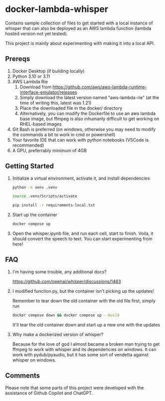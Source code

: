 # docker-lambda-whisper
Contains sample collection of files to get started with a local instance of whisper that can also be deployed as an AWS lambda function (lambda hosted version not yet tested).

This project is mainly about experimenting with making it into a local API.

## Prereqs

1. Docker Desktop (if building locally)
1. Python 3.10 or 3.11
1. AWS Lambda Rie
    1. Download from https://github.com/aws/aws-lambda-runtime-interface-emulator/releases
    1. Simply download the latest version named "aws-lambda-rie" (at the time of writing this, latest was 1.21)
    1. Place the downloaded file in the docker/ directory
    1. Alternatively, you can modify the Dockerfile to use an aws lambda base image, but ffmpeg is also inhumanly difficult to get working on RHEL-based images
1. Git Bash is preferred (on windows, otherwise you may need to modify the commands a bit to work in cmd or powershell)
1. Your favorite IDE that can work with python notebooks (VSCode is recommended)
1. A GPU, preferrably minimum of 4GB

## Getting Started

1. Initialize a virtual environment, activate it, and install dependencies

    ```bash
    python -m venv .venv

    source .venv/Scripts/activate

    pip install -r requirements-local.txt
    ```

1. Start up the container

    ```bash
    docker compose up
    ```

1. Open the whisper.ipynb file, and run each cell, start to finish. Voila, it should convert the speech to text. You can start experimenting from here!

## FAQ

1. I'm having some trouble, any additional docs?

    https://github.com/openai/whisper/discussions/1463

1. I modified function.py, but the container isn't picking up the updates!

    Remember to tear down the old container with the old file first, simply run
    ```bash
    docker compose down && docker compose up --build
    ```
    It'll tear the old container down and start up a new one with the updates

1. Why make a dockerized version of whisper?

    Because for the love of god I almost became a broken man trying to get ffmpeg to work with whisper and its dependencies on windows. It can work with pydub/pyaudio, but it has some sort of vendetta against whisper on windows.

## Comments

Please note that some parts of this project were developed with the assistance of Github Copilot and ChatGPT.
